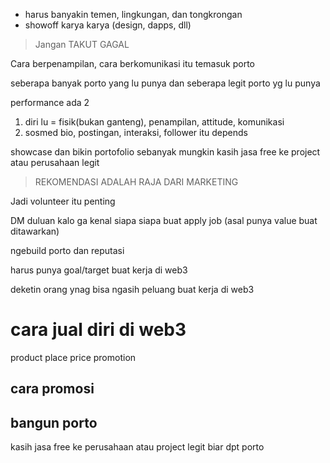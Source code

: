 - harus banyakin temen, lingkungan, dan tongkrongan
- showoff karya karya (design, dapps, dll)

> Jangan TAKUT GAGAL

Cara berpenampilan, cara berkomunikasi itu temasuk porto

seberapa banyak porto yang lu punya dan seberapa legit porto yg lu punya

performance ada 2
1. diri lu = fisik(bukan ganteng), penampilan, attitude, komunikasi
2. sosmed bio, postingan, interaksi, follower itu depends

showcase dan bikin portofolio sebanyak mungkin
kasih jasa free ke project atau perusahaan legit

> REKOMENDASI ADALAH RAJA DARI MARKETING


Jadi volunteer itu penting

DM duluan kalo ga kenal siapa siapa buat apply job (asal punya value buat ditawarkan)

ngebuild porto dan reputasi

harus punya goal/target buat kerja di web3

deketin orang ynag bisa ngasih peluang buat kerja di web3

# cara jual diri di web3
product
place
price
promotion


## cara promosi


## bangun porto
kasih jasa free ke perusahaan atau project legit biar dpt porto